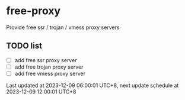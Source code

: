 
# free-proxy
Provide free ssr / trojan / vmess proxy servers


## TODO list
- [ ] add free ssr proxy server
- [ ] add free trojan proxy server
- [ ] add free vmess proxy server

Last updated at 2023-12-09 06:00:01 UTC+8, next update schedule at 2023-12-09 12:00:01 UTC+8

